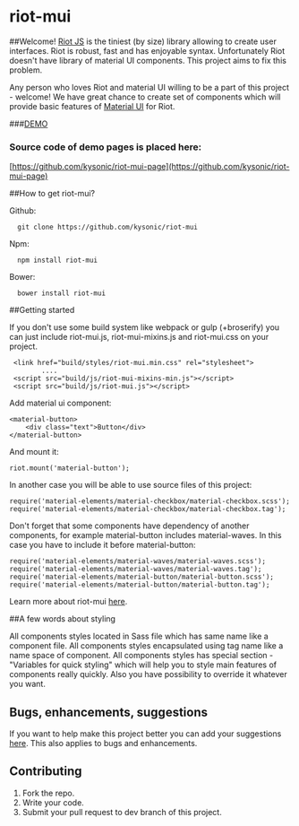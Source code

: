# riot-mui
##Welcome!
[Riot JS](http://riotjs.com/) is the tiniest (by size) library allowing to create user interfaces. Riot is robust, fast and has enjoyable syntax. Unfortunately Riot doesn't have library of material UI components. This project aims to fix this problem.

Any person who loves Riot and material UI willing to be a part of this project - welcome! We have great chance to create set of components which will provide basic features of [Material UI](https://www.google.com/design/spec/material-design/introduction.html) for Riot.

###[DEMO](http://kysonic.github.io/riot-mui/)

### Source code of demo pages is placed here: 

[https://github.com/kysonic/riot-mui-page](https://github.com/kysonic/riot-mui-page)

##How to get riot-mui?

Github:
```
  git clone https://github.com/kysonic/riot-mui 
```
Npm:
```
  npm install riot-mui 
```
Bower: 
```
  bower install riot-mui 
```
##Getting started


If you don't use some build system like webpack or gulp (+broserify) you can just include riot-mui.js, riot-mui-mixins.js and riot-mui.css on your project. 

```
 <link href="build/styles/riot-mui.min.css" rel="stylesheet">
        ....
 <script src="build/js/riot-mui-mixins-min.js"></script>
 <script src="build/js/riot-mui.js"></script> 
```

Add material ui component: 

```
<material-button>
    <div class="text">Button</div>
</material-button>    
``` 
And mount it: 
```
riot.mount('material-button');
```
In another case you will be able to use source files of this project: 

```
require('material-elements/material-checkbox/material-checkbox.scss');
require('material-elements/material-checkbox/material-checkbox.tag');
```
Don't forget that some components have dependency of another components, for example material-button includes material-waves. In this case you have to include it before material-button: 

```
require('material-elements/material-waves/material-waves.scss');
require('material-elements/material-waves/material-waves.tag');
require('material-elements/material-button/material-button.scss');
require('material-elements/material-button/material-button.tag');
```

Learn more about riot-mui [here](https://github.com/kysonic/riot-mui/tree/master/examples).

##A few words about styling

All components styles located in Sass file which has same name like a component file.
All components styles encapsulated using tag name like a name space of component. 
All components styles has special section - "Variables for quick styling" which will help you to style main features of components really quickly. Also you have possibility to override it whatever you want.

## Bugs, enhancements, suggestions

If you want to help make this project better you can add your suggestions [here](https://github.com/kysonic/riot-mui/issues). This also applies to bugs and enhancements. 

## Contributing 

1. Fork the repo. 
2. Write your code. 
3. Submit your pull request to dev branch of this project. 



